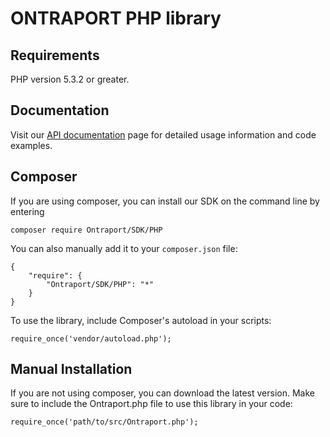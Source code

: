 # ONTRAPORT PHP library

## Requirements
PHP version 5.3.2 or greater.

## Documentation
Visit our [API documentation](https://api.ontraport.com/doc) page for detailed usage information and code examples.

## Composer
If you are using composer, you can install our SDK on the command line by entering
```
composer require Ontraport/SDK/PHP
```
You can also manually add it to your `composer.json` file:
```
{
    "require": {
        "Ontraport/SDK/PHP": "*"
    }
}
```
To use the library, include Composer's autoload in your scripts:
```
require_once('vendor/autoload.php');
```
## Manual Installation
If you are not using composer, you can download the latest version. Make sure to include the Ontraport.php file to use this library in your code:
```
require_once('path/to/src/Ontraport.php');
```
